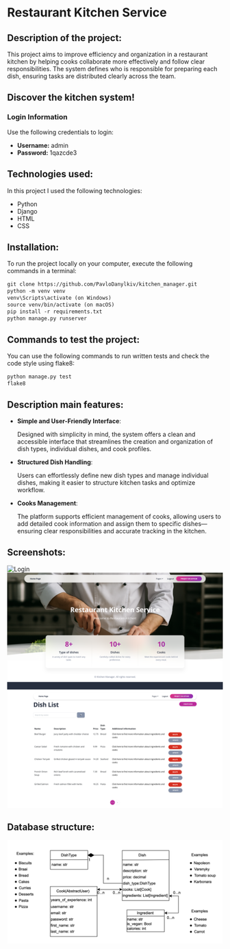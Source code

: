 # Restaurant Kitchen Service

## Description of the project:

This project aims to improve efficiency and organization in a restaurant kitchen
by helping cooks collaborate more effectively and follow clear responsibilities.
The system defines who is responsible for preparing each dish, ensuring tasks are
distributed clearly across the team.


## Discover the kitchen system!

[//]: # (&#40;Wait a minute for the server to load&#41;)

[//]: # ([Check it out! Restaurant Kitchen Service deployed on Render])

### Login Information

Use the following credentials to login:

- **Username:** admin
- **Password:** 1qazcde3

## Technologies used:
In this project I used the following technologies:
  - Python
  - Django
  - HTML
  - CSS

## Installation:
To run the project locally on your computer, execute the following commands in a terminal:
```
git clone https://github.com/PavloDanylkiv/kitchen_manager.git
python -m venv venv
venv\Scripts\activate (on Windows)
source venv/bin/activate (on macOS)
pip install -r requirements.txt
python manage.py runserver
```

## Commands to test the project:
You can use the following commands to run written tests and check the code style using flake8:
```
python manage.py test
flake8
```

## Description main features:

- **Simple and User-Friendly Interface**:
  
    Designed with simplicity in mind, the system offers a clean and accessible interface that streamlines the creation and organization of dish types, individual dishes, and cook profiles.


- **Structured Dish Handling**:
  
    Users can effortlessly define new dish types and manage individual dishes, making it easier to structure kitchen tasks and optimize workflow.


- **Cooks Management**:

    The platform supports efficient management of cooks, allowing users to add detailed cook information and assign them to specific dishes—ensuring clear responsibilities and accurate tracking in the kitchen.

## Screenshots:
![Login](static/assets/img/screenshots/restaurant_login.png)
![Home Page](static/assets/img/screenshots/restaurant_home.png)
![Dish List](static/assets/img/screenshots/restaurant_dish_list.png)

## Database structure:
![DB_structure](static/assets/img/screenshots/restaurant_diagram.png)